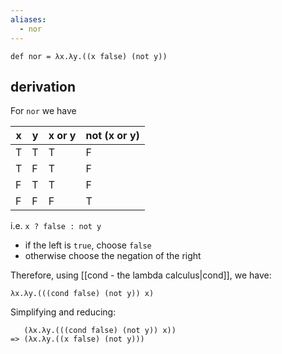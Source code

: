 ```yaml
---
aliases:
  - nor
---
```


```
def nor = λx.λy.((x false) (not y))
```

## derivation

For `nor` we have

|x|y|x or y|not (x or y)|
|---|---|---|---|
|T|T|T|F|
|T|F|T|F|
|F|T|T|F|
|F|F|F|T|

i.e. `x ? false : not y`

- if the left is `true`, choose `false`
- otherwise choose the negation of the right

Therefore, using [[cond - the lambda calculus|cond]], we have:

```
λx.λy.(((cond false) (not y)) x)
```

Simplifying and reducing:

```
   (λx.λy.(((cond false) (not y)) x))
=> (λx.λy.((x false) (not y)))
```